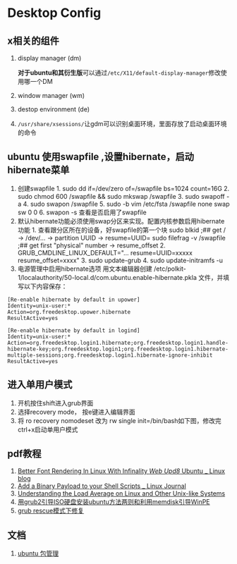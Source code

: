 # Desktop Config

## x相关的组件

1. display manager   \(dm\)

   **对于ubuntu和其衍生版**可以通过`/etc/X11/default-display-manager`修改使用哪一个DM

2. window manager   \(wm\)
3. destop environment \(de\)
4. `/usr/share/xsessions/`让gdm可以识别桌面环境，里面存放了启动桌面环境的命令

## ubuntu 使用swapfile ,设置hibernate，启动hibernate菜单

1. 创建swapfile 1. sudo dd if=/dev/zero of=/swapfile bs=1024 count=16G 2. sudo chmod 600 /swapfile && sudo mkswap /swapfile 3. sudo swapoff -a 4. sudo swapon /swapfile 5. sudo -b vim /etc/fsta /swapfile none swap sw 0 0 6. swapon -s 查看是否启用了swapfile
2. 默认hibernate功能必须使用swap分区来实现。配置内核参数启用hibernate功能 1. 查看跟分区所在的设备，好swapfile的第一个块 sudo blkid ;\#\# get / -&gt; /dev/... -&gt; partition UUID -&gt; resume=UUID= sudo filefrag -v /swapfile ;\#\# get first "physical" number -&gt; resume\_offset 2. GRUB\_CMDLINE\_LINUX\_DEFAULT="... resume=UUID=xxxxx resume\_offset=xxxx" 3. sudo update-grub 4. sudo update-initramfs -u
3. 电源管理中启用hibernate选项 用文本编辑器创建 /etc/polkit-1/localauthority/50-local.d/com.ubuntu.enable-hibernate.pkla 文件，并填写以下内容保存：

```text
[Re-enable hibernate by default in upower]
Identity=unix-user:*
Action=org.freedesktop.upower.hibernate
ResultActive=yes

[Re-enable hibernate by default in logind]
Identity=unix-user:*
Action=org.freedesktop.login1.hibernate;org.freedesktop.login1.handle-hibernate-key;org.freedesktop.login1;org.freedesktop.login1.hibernate-multiple-sessions;org.freedesktop.login1.hibernate-ignore-inhibit
ResultActive=yes
```

## 进入单用户模式

1. 开机按住shift进入grub界面
2. 选择recovery mode， 按e键进入编辑界面
3. 将 ro recovery nomodeset 改为 rw single init=/bin/bash如下图，修改完ctrl+x启动单用户模式

## pdf教程

1. [Better Font Rendering In Linux With Infinality  _Web Upd8_ Ubuntu \_ Linux blog](https://github.com/imlinux/notebook/tree/ee838cf4dc2c3fb021798b689c408356e35ee99e/assets/pdf/Better%20Font%20Rendering%20In%20Linux%20With%20Infinality%20_%20Web%20Upd8_%20Ubuntu%20_%20Linux%20blog.pdf)
2. [Add a Binary Payload to your Shell Scripts \_ Linux Journal](https://github.com/imlinux/notebook/tree/ee838cf4dc2c3fb021798b689c408356e35ee99e/assets/pdf/Add%20a%20Binary%20Payload%20to%20your%20Shell%20Scripts%20_%20Linux%20Journal.pdf)
3. [Understanding the Load Average on Linux and Other Unix-like Systems](https://github.com/imlinux/notebook/tree/ee838cf4dc2c3fb021798b689c408356e35ee99e/assets/pdf/Understanding%20the%20Load%20Average%20on%20Linux%20and%20Other%20Unix-like%20Systems.pdf)
4. [用grub2引导ISO硬盘安装ubuntu方法两则和利用memdisk引导WinPE](https://github.com/imlinux/notebook/tree/ee838cf4dc2c3fb021798b689c408356e35ee99e/assets/pdf/用grub2引导ISO硬盘安装ubuntu方法两则和利用memdisk引导WinPE.pdf)
5. [grub rescue模式下修复](https://github.com/imlinux/notebook/tree/ee838cf4dc2c3fb021798b689c408356e35ee99e/assets/pdf/grub%20rescue模式下修复.pdf)

## 文档

1. [ubuntu 包管理](https://help.ubuntu.com/lts/serverguide/dpkg.html)

